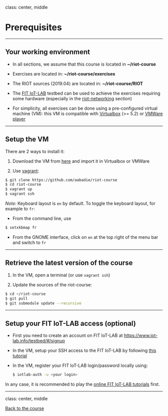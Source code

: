 class: center, middle

# Prerequisites

---

## Your working environment

- In all sections, we assume that this course is located in **~/riot-course**

- Exercises are located in: **~/riot-course/exercises**

- The RIOT sources (2019.04) are located in: **~/riot-course/RIOT**

- The [FIT IoT-LAB](https://www.iot-lab.info) testbed can be used to achieve
  the exercises requiring some hardware (especially in the
  [riot-networking](https://aabadie.github.io/riot-course/slides/04-networking-in-riot)
  section)

- For simplicity, all exercises can be done using a pre-configured virtual
  machine (VM): this VM is compatible with [Virtualbox](https://www.virtualbox.org/)
  (>= 5.2) or [VMWare player](https://www.vmware.com/products/workstation-player.html)

---

## Setup the VM

There are 2 ways to install it:

1. Download the VM from [here](http://fit-demo.inria.fr/vms/RIOT-VM.ova)
   and import it in Virtualbox or VMWare

2. Use [vagrant](https://www.vagrantup.com/):
  ```sh
  $ git clone https://github.com/aabadie/riot-course
  $ cd riot-course
  $ vagrant up
  $ vagrant ssh
  ```

*Note:* Keyboard layout is `en` by default. To toggle the keyboard layout,
for example to `fr`:
- From the command line, use
```sh
$ setxkbmap fr
```
- From the GNOME interface, click on `en` at the top right of the menu bar and
  switch to `fr`

---

## Retrieve the latest version of the course

1. In the VM, open a terminal (or use `vagrant ssh`)

2. Update the sources of the riot-course:
```sh
$ cd ~/riot-course
$ git pull
$ git submodule update --recursive
```

---

## Setup your FIT IoT-LAB access (optional)

- First you need to create an account on FIT IoT-LAB at
  <a href=https://www.iot-lab.info/testbed/#/signup>
  https://www.iot-lab.info/testbed/#/signup</a>

- In the VM, setup your SSH access to the FIT IoT-LAB by following
  [this tutorial](https://www.iot-lab.info/tutorials/ssh-access/)

- In the VM, register your FIT IoT-LAB login/password locally using:
  ```sh
  $ iotlab-auth -u <your login>
  ```

In any case, it is recommended to play the
[online FIT IoT-LAB tutorials](https://www.iot-lab.info/tutorials/) first.

---

class: center, middle

[Back to the course](https://github.com/aabadie/riot-course#content-of-the-course)
